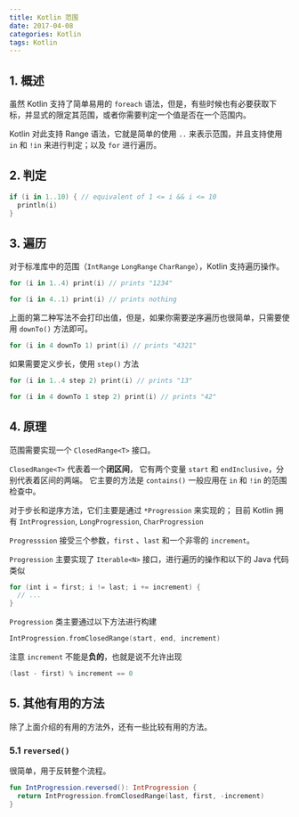 ```yaml
---
title: Kotlin 范围
date: 2017-04-08
categories: Kotlin
tags: Kotlin
---
```


## 1. 概述

虽然 Kotlin 支持了简单易用的 `foreach` 语法，但是，有些时候也有必要获取下标，并显式的限定其范围，或者你需要判定一个值是否在一个范围内。

Kotlin 对此支持 Range 语法，它就是简单的使用 `..` 来表示范围，并且支持使用 `in` 和 `!in` 来进行判定；以及 `for` 进行遍历。

<!-- more -->## 2. 判定

```kotlin
if (i in 1..10) { // equivalent of 1 <= i && i <= 10
  println(i)
}
```

## 3. 遍历

对于标准库中的范围（`IntRange` `LongRange` `CharRange`），Kotlin 支持遍历操作。

```kotlin
for (i in 1..4) print(i) // prints "1234"

for (i in 4..1) print(i) // prints nothing
```

上面的第二种写法不会打印出值，但是，如果你需要逆序遍历也很简单，只需要使用 `downTo()` 方法即可。

```kotlin
for (i in 4 downTo 1) print(i) // prints "4321"
```

如果需要定义步长，使用 `step()` 方法

```kotlin
for (i in 1..4 step 2) print(i) // prints "13"

for (i in 4 downTo 1 step 2) print(i) // prints "42"
```

## 4. 原理

范围需要实现一个 `ClosedRange<T>` 接口。

`ClosedRange<T>` 代表着一个**闭区间**，
它有两个变量 `start` 和 `endInclusive`，分别代表着区间的两端。
它主要的方法是 `contains()` 一般应用在 `in` 和 `!in` 的范围检查中。

对于步长和逆序方法，它们主要是通过 `*Progression` 来实现的；
目前 Kotlin 拥有 `IntProgression`, `LongProgression`, `CharProgression`

`Progresssion` 接受三个参数，`first` 、`last` 和一个非零的 `increment`。

`Progression` 主要实现了 `Iterable<N>` 接口，进行遍历的操作和以下的 Java 代码类似

```kotlin
for (int i = first; i != last; i += increment) {
  // ...
}
```

`Progression` 类主要通过以下方法进行构建

```kotlin
IntProgression.fromClosedRange(start, end, increment)
```

注意 `increment` 不能是**负的**，也就是说不允许出现

```kotlin
(last - first) % increment == 0
```

## 5. 其他有用的方法

除了上面介绍的有用的方法外，还有一些比较有用的方法。

<!-- more -->### 5.1 `reversed()`

很简单，用于反转整个流程。

```kotlin
fun IntProgression.reversed(): IntProgression {
  return IntProgression.fromClosedRange(last, first, -increment)
}
```
